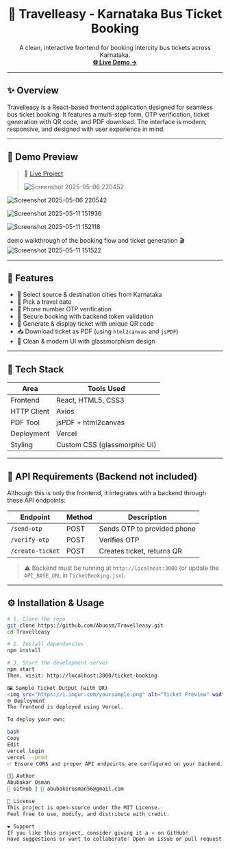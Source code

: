 <h1 align="center">🚌 Travelleasy - Karnataka Bus Ticket Booking</h1>

<p align="center">
  A clean, interactive frontend for booking intercity bus tickets across Karnataka.
  <br>
  <a href="https://travelleasy.vercel.app" target="_blank"><strong>🌐 Live Demo →</strong></a>
</p>

---

## ✨ Overview

Travelleasy is a React-based frontend application designed for seamless bus ticket booking. It features a multi-step form, OTP verification, ticket generation with QR code, and PDF download. The interface is modern, responsive, and designed with user experience in mind.

---

## 🎥 Demo Preview

> 📌 [Live Project](https://travelleasy.vercel.app)
>
> ![Screenshot 2025-05-06 220452](https://github.com/user-attachments/assets/02f022e1-412d-4cc1-bad6-b9326d137814)

![Screenshot 2025-05-06 220542](https://github.com/user-attachments/assets/0c45f851-b681-45bb-baf4-87ddac205ace)

![Screenshot 2025-05-11 151936](https://github.com/user-attachments/assets/92ce342d-a981-4f63-979a-5d1e103f94fe)

![Screenshot 2025-05-11 152118](https://github.com/user-attachments/assets/736ef89d-97d1-4a8d-ab4e-05b94351a264)



 demo walkthrough of the booking flow and ticket generation 🎬
![Screenshot 2025-05-11 151522](https://github.com/user-attachments/assets/d835e66f-5e01-4afe-8e23-98c50cdf3253)

---

## 🚀 Features

- 🌆 Select source & destination cities from Karnataka
- 📅 Pick a travel date
- 📲 Phone number OTP verification
- 🔐 Secure booking with backend token validation
- 🧾 Generate & display ticket with unique QR code
- 📥 Download ticket as PDF (using `html2canvas` and `jsPDF`)
- 🌈 Clean & modern UI with glassmorphism design

---

## 🧱 Tech Stack

| Area        | Tools Used                             |
|-------------|----------------------------------------|
| Frontend    | React, HTML5, CSS3                     |
| HTTP Client | Axios                                  |
| PDF Tool    | jsPDF + html2canvas                    |
| Deployment  | Vercel                                 |
| Styling     | Custom CSS (glassmorphic UI)           |

---


## 🧪 API Requirements (Backend not included)

Although this is only the frontend, it integrates with a backend through these API endpoints:

| Endpoint          | Method | Description                    |
|-------------------|--------|--------------------------------|
| `/send-otp`       | POST   | Sends OTP to provided phone    |
| `/verify-otp`     | POST   | Verifies OTP                   |
| `/create-ticket`  | POST   | Creates ticket, returns QR     |

> ⚠️ Backend must be running at `http://localhost:3000` (or update the `API_BASE_URL` in `TicketBooking.jsx`).

---

## ⚙️ Installation & Usage

```bash
# 1. Clone the repo
git clone https://github.com/Abuosm/Travelleasy.git
cd Travelleasy

# 2. Install dependencies
npm install

# 3. Start the development server
npm start
Then, visit: http://localhost:3000/ticket-booking

🖼️ Sample Ticket Output (with QR)
<img src="https://i.imgur.com/yoursample.png" alt="Ticket Preview" width="600" />
🌐 Deployment
The frontend is deployed using Vercel.

To deploy your own:

bash
Copy
Edit
vercel login
vercel --prod
✅ Ensure CORS and proper API endpoints are configured on your backend.

👨‍💻 Author
Abubakar Osman 
🚀 GitHub | 📧 abubakerosman56@gmail.com

📄 License
This project is open-source under the MIT License.
Feel free to use, modify, and distribute with credit.

❤️ Support
If you like this project, consider giving it a ⭐ on GitHub!
Have suggestions or want to collaborate? Open an issue or pull request.

